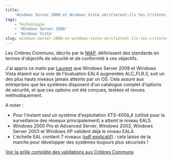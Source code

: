 ```yaml
---
title:
    'Windows Server 2008 et Windows Vista vérifieront-ils les Critères Communs ?'
tags:
    - Technologie
    - 'Windows Server 2008'
    - 'Windows Vista'
slug: windows-server-2008-et-windows-vista-verifieront-ils-les-criteres-communs
---
```


Les Critères Communs, décrits par le
[NIAP](https://www.niap-ccevs.org/index.cfm?&CFID=271507&CFTOKEN=510b74cc682fa98f-789578AF-A471-243B-5D522F6FC64D77AE),
définissent des standards en termes d'objectifs de sécurité et de conformité à
ces objectifs.

J'ai appris ce matin par
[Laurent](http://blogs.msdn.com/b/laurelle/archive/2007/08/21/windows-vista-et-windows-server-2008-en-route-pour-les-common-criteria.aspx)
que Windows Server 2008 et Windows Vista étaient sur la voie de l'évaluation
EAL4 augmentée ALC_FLR.3, soit un des plus hauts niveaux jamais atteints par un
OS. Cela assure aux entreprises que les systèmes disposent d'un catalogue
complet d'options de sécurité, et que ces options ont été conçues, testées et
revues méthodiquement.

A noter&nbsp;:

-   Pour l'instant seul un système d'exploitation XTS-400â„¢ (utilisé pour la
    surveillance des réseaux principalement) a atteint le niveau EAL5.
-   Windows 2000 Pro et Advanced Server, Windows 2003, Windows Server 2003 et
    Windows XP valident déjà le niveau EAL4.
-   L'échelle EAL contient 7 niveaux
    ([pdf explicatif](https://www.cetic.be/IMG/pdf/Crit_resCommuns-EricGheur-050602-V2.pdf)) :
    cela laisse de la marche pour développer des systèmes toujours plus
    sécurisés&nbsp;!

[Voir la grille complète des validations aux Critères Communs](https://www.niap-ccevs.org/vpl/index.cfm?&CFID=271519&CFTOKEN=973221071fef4bd5-78A41556-051B-D9A8-D61482373D990FA9)
